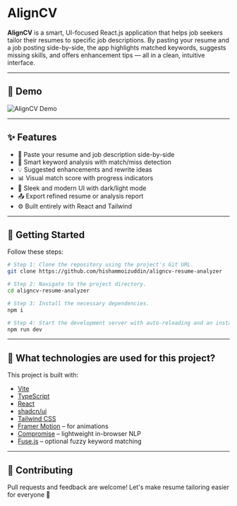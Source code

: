 # AlignCV

**AlignCV** is a smart, UI-focused React.js application that helps job seekers tailor their resumes to specific job descriptions. By pasting your resume and a job posting side-by-side, the app highlights matched keywords, suggests missing skills, and offers enhancement tips — all in a clean, intuitive interface.

---

## 🚀 Demo

![AlignCV Demo](aligncv-demo.gif)

---

## ✨ Features

- 📝 Paste your resume and job description side-by-side
- 🧠 Smart keyword analysis with match/miss detection
- 💡 Suggested enhancements and rewrite ideas
- 📊 Visual match score with progress indicators
- 🎨 Sleek and modern UI with dark/light mode
- 📤 Export refined resume or analysis report
- ⚙️ Built entirely with React and Tailwind

---

## 🚀 Getting Started

Follow these steps:

```sh
# Step 1: Clone the repository using the project's Git URL.
git clone https://github.com/hishammoizuddin/aligncv-resume-analyzer

# Step 2: Navigate to the project directory.
cd aligncv-resume-analyzer

# Step 3: Install the necessary dependencies.
npm i

# Step 4: Start the development server with auto-reloading and an instant preview.
npm run dev
```

---

## 🧱 What technologies are used for this project?

This project is built with:

- [Vite](https://vitejs.dev/)
- [TypeScript](https://www.typescriptlang.org/)
- [React](https://reactjs.org/)
- [shadcn/ui](https://ui.shadcn.com/)
- [Tailwind CSS](https://tailwindcss.com/)
- [Framer Motion](https://www.framer.com/motion/) – for animations
- [Compromise](https://github.com/spencermountain/compromise) – lightweight in-browser NLP
- [Fuse.js](https://fusejs.io/) – optional fuzzy keyword matching

---

## 👋 Contributing

Pull requests and feedback are welcome! Let's make resume tailoring easier for everyone 🚀
